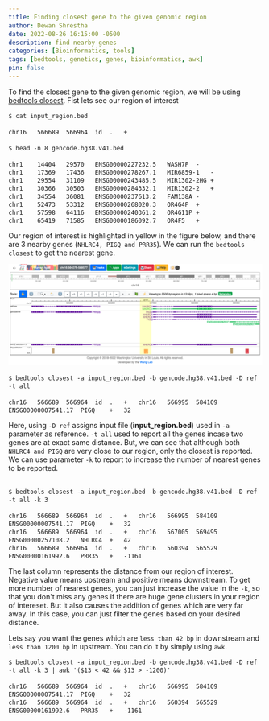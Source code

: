```yaml
---
title: Finding closest gene to the given genomic region
author: Dewan Shrestha
date: 2022-08-26 16:15:00 -0500 
description: find nearby genes
categories: [Bioinformatics, tools]
tags: [bedtools, genetics, genes, bioinformatics, awk]
pin: false
---
```


To find the closest gene to the given genomic region, we will be using [bedtools closest](https://bedtools.readthedocs.io/en/latest/content/tools/closest.html). Fist lets see our region of interest
```
$ cat input_region.bed

chr16	566689	566964	id	.	+

$ head -n 8 gencode.hg38.v41.bed

chr1	14404	29570	ENSG00000227232.5	WASH7P	-
chr1	17369	17436	ENSG00000278267.1	MIR6859-1	-
chr1	29554	31109	ENSG00000243485.5	MIR1302-2HG	+
chr1	30366	30503	ENSG00000284332.1	MIR1302-2	+
chr1	34554	36081	ENSG00000237613.2	FAM138A	-
chr1	52473	53312	ENSG00000268020.3	OR4G4P	+
chr1	57598	64116	ENSG00000240361.2	OR4G11P	+
chr1	65419	71585	ENSG00000186092.7	OR4F5	+
```

Our region of interest is highlighted in yellow in the figure below, and there are 3 nearby genes (`NHLRC4, PIGQ and PRR35`). We can run the `bedtools closest` to get the nearest gene.

![bedtools_closest](/assets/img/bedtools_closest.png)

```
$ bedtools closest -a input_region.bed -b gencode.hg38.v41.bed -D ref -t all

chr16	566689	566964	id	.	+	chr16	566995	584109	ENSG00000007541.17	PIGQ	+	32
```
Here, using `-D ref` assigns input file (**input_region.bed**) used in `-a` parameter as reference. `-t all` used to report all the genes incase two genes are at exact same distance. But, we can see that although both `NHLRC4 and PIGQ` are very close to our region, only the closest is reported. We can use parameter `-k` to report to increase the number of nearest genes to be reported.

```

$ bedtools closest -a input_region.bed -b gencode.hg38.v41.bed -D ref -t all -k 3

chr16	566689	566964	id	.	+	chr16	566995	584109	ENSG00000007541.17	PIGQ	+	32
chr16	566689	566964	id	.	+	chr16	567005	569495	ENSG00000257108.2	NHLRC4	+	42
chr16	566689	566964	id	.	+	chr16	560394	565529	ENSG00000161992.6	PRR35	+	-1161
```

The last column represents the distance from our region of interest. Negative value means upstream and positive means downstream. To get more number of nearest genes, you can just increase the value in the `-k`, so that you don't miss any genes if there are huge gene clusters in your region of intereset. But it also causes the addition of genes which are very far away. In this case, you can just filter the genes based on your desired distance.

Lets say you want the genes which are `less than 42 bp` in downstream and `less than 1200 bp` in upstream. You can do it by simply using `awk`.

```
$ bedtools closest -a input_region.bed -b gencode.hg38.v41.bed -D ref -t all -k 3 | awk '($13 < 42 && $13 > -1200)'

chr16	566689	566964	id	.	+	chr16	566995	584109	ENSG00000007541.17	PIGQ	+	32
chr16	566689	566964	id	.	+	chr16	560394	565529	ENSG00000161992.6	PRR35	+	-1161
```
